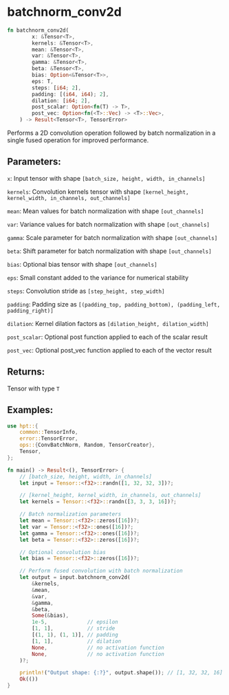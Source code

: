 # batchnorm_conv2d
```rust
fn batchnorm_conv2d(
        x: &Tensor<T>,
        kernels: &Tensor<T>,
        mean: &Tensor<T>,
        var: &Tensor<T>,
        gamma: &Tensor<T>,
        beta: &Tensor<T>,
        bias: Option<&Tensor<T>>,
        eps: T,
        steps: [i64; 2],
        padding: [(i64, i64); 2],
        dilation: [i64; 2],
        post_scalar: Option<fn(T) -> T>,
        post_vec: Option<fn(<T>::Vec) -> <T>::Vec>,
    ) -> Result<Tensor<T>, TensorError>
```
Performs a 2D convolution operation followed by batch normalization in a single fused operation for improved performance.

## Parameters:
`x`: Input tensor with shape `[batch_size, height, width, in_channels]`

`kernels`: Convolution kernels tensor with shape `[kernel_height, kernel_width, in_channels, out_channels]`

`mean`: Mean values for batch normalization with shape `[out_channels]`

`var`: Variance values for batch normalization with shape `[out_channels]`

`gamma`: Scale parameter for batch normalization with shape `[out_channels]`

`beta`: Shift parameter for batch normalization with shape `[out_channels]`

`bias`: Optional bias tensor with shape `[out_channels]`

`eps`: Small constant added to the variance for numerical stability

`steps`: Convolution stride as `[step_height, step_width]`

`padding`: Padding size as `[(padding_top, padding_bottom), (padding_left, padding_right)]`

`dilation`: Kernel dilation factors as `[dilation_height, dilation_width]`

`post_scalar`: Optional post function applied to each of the scalar result

`post_vec`: Optional post_vec function applied to each of the vector result

## Returns:
Tensor with type `T`

## Examples:
```rust
use hpt::{
    common::TensorInfo,
    error::TensorError,
    ops::{ConvBatchNorm, Random, TensorCreator},
    Tensor,
};

fn main() -> Result<(), TensorError> {
    // [batch_size, height, width, in_channels]
    let input = Tensor::<f32>::randn([1, 32, 32, 3])?;

    // [kernel_height, kernel_width, in_channels, out_channels]
    let kernels = Tensor::<f32>::randn([3, 3, 3, 16])?;

    // Batch normalization parameters
    let mean = Tensor::<f32>::zeros([16])?;
    let var = Tensor::<f32>::ones([16])?;
    let gamma = Tensor::<f32>::ones([16])?;
    let beta = Tensor::<f32>::zeros([16])?;

    // Optional convolution bias
    let bias = Tensor::<f32>::zeros([16])?;

    // Perform fused convolution with batch normalization
    let output = input.batchnorm_conv2d(
        &kernels,
        &mean,
        &var,
        &gamma,
        &beta,
        Some(&bias),
        1e-5,             // epsilon
        [1, 1],           // stride
        [(1, 1), (1, 1)], // padding
        [1, 1],           // dilation
        None,             // no activation function
        None,             // no activation function
    )?;

    println!("Output shape: {:?}", output.shape()); // [1, 32, 32, 16]
    Ok(())
}
```